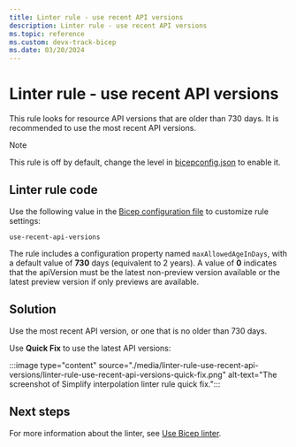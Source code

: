```yaml
---
title: Linter rule - use recent API versions
description: Linter rule - use recent API versions
ms.topic: reference
ms.custom: devx-track-bicep
ms.date: 03/20/2024
---
```


# Linter rule - use recent API versions

This rule looks for resource API versions that are older than 730 days. It is recommended to use the most recent API versions.

> [!NOTE]
> This rule is off by default, change the level in [bicepconfig.json](./bicep-config-linter.md) to enable it.

## Linter rule code

Use the following value in the [Bicep configuration file](bicep-config-linter.md) to customize rule settings:

`use-recent-api-versions`

The rule includes a configuration property named `maxAllowedAgeInDays`, with a default value of **730** days (equivalent to 2 years). A value of **0** indicates that the apiVersion must be the latest non-preview version available or the latest preview version if only previews are available.

## Solution

Use the most recent API version, or one that is no older than 730 days.

Use **Quick Fix** to use the latest API versions:

:::image type="content" source="./media/linter-rule-use-recent-api-versions/linter-rule-use-recent-api-versions-quick-fix.png" alt-text="The screenshot of Simplify interpolation linter rule quick fix.":::

## Next steps

For more information about the linter, see [Use Bicep linter](./linter.md).
